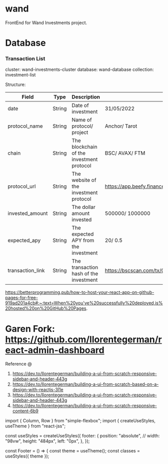 # wand
FrontEnd for Wand Investments project.


# Database

### Transaction List
cluster: wand-investments-cluster
database: wand-database
collection: investment-list

Structure:

| Field            | Type   | Description                               | Example                                                                                   |
|------------------|--------|------------------------------------------------------------------|-------------------------------------------------------------------------------------------|
| date             | String | Date of investment                        | 31/05/2022                                                                                |
| protocol_name    | String | Name of protocol/ project                 | Anchor/ Tarot                                                                             |
| chain            | String | The blockchain of the investment protocol | BSC/ AVAX/ FTM                                                                            |
| protocol_url     | String | The website of the investment protocol    | https://app.beefy.finance/#/                                                              |
| invested_amount  | String | The dollar amount invested                | 500000/ 1000000                                                                           |
| expected_apy     | String | The expected APY from the investment      | 20/ 0.5                                                                                   |
| transaction_link | String | The transaction hash of the investment    | https://bscscan.com/tx/0x919fafa94a776356d7be9116e0d18f8777209cc3be7d1d2a7eaed897f7160e4f |



<!-- Deploying react app to github -->
https://betterprogramming.pub/how-to-host-your-react-app-on-github-pages-for-free-919ad201a4cb#:~:text=When%20you've%20successfully%20deployed,is%20hosted%20on%20GitHub%20Pages.

# Garen Fork: https://github.com/llorentegerman/react-admin-dashboard

Reference @
1. https://dev.to/llorentegerman/building-a-ui-from-scratch-responsive-sidebar-and-header-443g
2. https://dev.to/llorentegerman/building-a-ui-from-scratch-based-on-a-design-with-reactjs-3l1e
3. https://dev.to/llorentegerman/building-a-ui-from-scratch-responsive-sidebar-and-header-443g
4. https://dev.to/llorentegerman/building-a-ui-from-scratch-responsive-content-6b9



import { Column, Row } from "simple-flexbox";
import { createUseStyles, useTheme } from "react-jss";

const useStyles = createUseStyles({
  footer: {
    position: "absolute",
    // width: "98vw",
    height: "484px",
    left: "0px",
  },
});

const Footer = () => {
  const theme = useTheme();
  const classes = useStyles({ theme });


